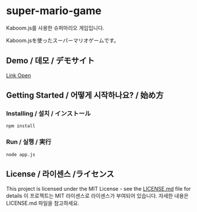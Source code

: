 # super-mario-game
Kaboom.js를 사용한 슈퍼마리오 게임입니다.

Kaboom.jsを使ったスーパーマリオゲームです。
## Demo / 데모 / デモサイト
[Link Open](https://super-mario-game.netlify.app/)
  

## Getting Started / 어떻게 시작하나요? / 始め方
### Installing / 설치 / インストール

```
npm install 
```
### Run / 실행 / 実行
 
```
node app.js
```

## License / 라이센스 /ライセンス

This project is licensed under the MIT License - see the [LICENSE.md](https://gist.github.com/PurpleBooth/LICENSE.md) file for details 
이 프로젝트는 MIT 라이센스로 라이센스가 부여되어 있습니다. 자세한 내용은 LICENSE.md 파일을 참고하세요.

